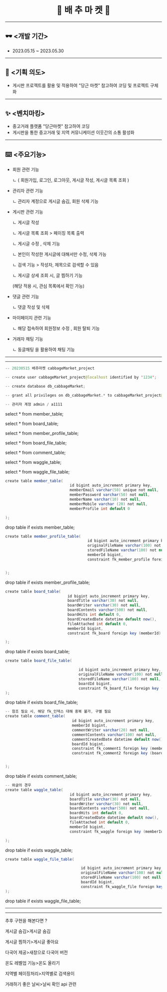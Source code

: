 # <div align = center > 🥬 배 추 마 켓 🥬 </div>
---
## 🕶️ <개발 기간>
+ 2023.05.15 ~ 2023.05.30
---
## 📖 <기획 의도>
+ 게시판 프로젝트를 활용 및 적용하여 "당근 마켓" 참고하여 코딩 및 프로젝트 구체화
---
## ✨ <벤치마킹>
+ 중고거래 플랫폼 "당근마켓" 참고하여 코딩
+ 게시판을 통한 중고거래 및 지역 커뮤니케이션 이웃간의 소통 활성화
---
## ⌨️ <주요기능>
+ 회원 관련 기능

  ㄴ ( 회원가입, 로그인, 로그아웃, 게시글 작성, 게시글 목록 조회 )
+ 관리자 관련 기능

  ㄴ 관리자 계정으로 게시글 숨김, 회원 삭제 기능
+ 게시판 관련 기능

  ㄴ 게시글 작성


	ㄴ 게시글 목록 조회 > 페이징 목록 출력


	ㄴ 게시글 수정 ,  삭제 기능


	ㄴ 본인이 작성한 게시글에 대해서만 수정, 삭제 가능 


	ㄴ 검색 기능 > 작성자, 제목으로 검색할 수 있음


	ㄴ 게시글 상세 조회 시, 글 찜하기 기능


	(해당 적용 시, 관심 목록에서 확인 가능)

+ 댓글 관련 기능

  ㄴ 댓글 작성 및 삭제

+ 마이페이지 관련 기능

  ㄴ 해당 접속하여 회원정보 수정 , 회원 탈퇴 기능

+ 거래자 채팅 기능

  ㄴ 동글채팅 을 활용하여 채팅 기능

---
---
```java
-- 20230515 배추마켓 cabbageMarket_project

-- create user cabbageMarket_project@localhost identified by '1234';

-- create database db_cabbageMarket;

-- grant all privileges on db_cabbageMarket.* to cabbageMarket_project@localhost;

-- 관리자 계정 admin / a1111
```

select * from member_table;

select * from board_table;

select * from member_profile_table;

select * from board_file_table;

select * from comment_table;

select * from waggle_table;

select * from waggle_file_table;

```java
create table member_table(
                             id bigint auto_increment primary key,
                             memberEmail varchar(50) unique not null,
                             memberPassword varchar(50) not null,
                             memberName varchar(10) not null,
                             memberMobile varchar (20) not null,
                             memberProfile int default 0

);
```

drop table if exists member_table;


```java
create table member_profile_table(
                                     id bigint auto_increment primary key,
                                     originalFileName varchar(100) not null,
                                     storedFileName varchar(100) not null,
                                     memberId bigint,
                                     constraint fk_member_profile foreign key (memberId) references member_table(id)


);
```
drop table if exists member_profile_table;

```java
create table board_table(
                            id bigint auto_increment primary key,
                            boardTitle varchar(30) not null,
                            boardWriter varchar(30) not null,
                            boardContents varchar(500) not null,
                            boardHits int default 0,
                            boardCreatedDate datetime default now(),
                            fileAttached int default 0,
                            memberId bigint,
                            constraint fk_board foreign key (memberId) references member_table(id) on delete cascade

);
```
drop table if exists board_table;



```java
create table board_file_table(

                                 id bigint auto_increment primary key,
                                 originalFileName varchar(100) not null,
                                 storedFileName varchar(100) not null,
                                 boardId bigint,
                                 constraint fk_board_file foreign key (boardId) references board_table(id) on delete cascade
);
```
drop table if exists board_file_table;

```java
-- 참조 필요 시, 해당 fk_인덱스 대해 중복 불가, 구별 필요
create table comment_table(
                              id bigint auto_increment primary key,
                              memberId bigint,
                              commentWriter varchar(20) not null,
                              commentContents varchar(100) not null,
                              commentCreatedDate datetime default now(),
                              boardId bigint,
                              constraint fk_comment1 foreign key (memberId) references member_table(id) on delete cascade,
                              constraint fk_comment2 foreign key (boardId) references board_table(id) on delete cascade


);
```
drop table if exists comment_table;

```java
-- 와글의 경우
create table waggle_table(
                             id bigint auto_increment primary key,
                             boardTitle varchar(30) not null,
                             boardWriter varchar(30) not null,
                             boardContents varchar(500) not null,
                             boardHits int default 0,
                             boardCreatedDate datetime default now(),
                             fileAttached int default 0,
                             memberId bigint,
                             constraint fk_waggle foreign key (memberId) references member_table(id) on delete cascade

);
```

drop table if exists waggle_table;
```java
create table waggle_file_table(

                                  id bigint auto_increment primary key,
                                  originalFileName varchar(100) not null,
                                  storedFileName varchar(100) not null,
                                  boardId bigint,
                                  constraint fk_waggle_file foreign key (boardId) references board_table(id) on delete cascade
);
```
drop table if exists waggle_file_table;


---
---
추후 구현을 해본다면 ?

게시글 숨김>게시글 숨김

게시글 찜하기>게시글 좋아요 

다국어 제공>새창으로 다국어 버전

온도 레벨업 기능>온도 올리기

지역별 페이징처리>지역별로 검색용이

거래하기 좋은 날씨>날씨 확인 api 관련


